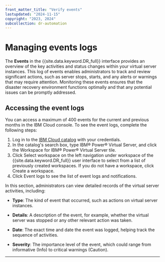 ```yaml
---
front_matter_title: "Verify events"
lastupdated: "2024-11-15"
copyright: "2023, 2024"
subcollection: dr-automation
---
```

# Managing events logs

The **Events** in the {{site.data.keyword.DR_full}} interface provides an overview of the key activities and status changes within your virtual server instances. This log of events enables administrators to track and review significant actions, such as server stops, starts, and any alerts or warnings that may require attention. Monitoring these events ensures that the disaster recovery environment functions optimally and that any potential issues can be promptly addressed.

## Accessing the event logs

You can access a maximum of 400 events for the current and previous months in the IBM Cloud console. To see the event logs, complete the following steps:

1. Log in to the [IBM Cloud catalog](https://cloud.ibm.com/catalog) with your credentials.
2. In the catalog's search box, type IBM® Power® Virtual Server, and click the Workspace for IBM® Power® Virtual Server tile.
3. Click Select workspace on the left navigation under workspace of the {{site.data.keyword.DR_full}} user  interface to select from a list of previously created workspaces. If you do not have a workspace, click Create a workspace.
4. Click Event logs to see the list of event logs and notifications.

In this section, administrators can view detailed records of the virtual server activities, including:

- **Type**: The kind of event that occurred, such as actions on virtual server instances.

- **Details**: A description of the event, for example, whether the virtual server was stopped or any other relevant action was taken.

- **Date**: The exact time and date the event was logged, helping track the sequence of activities.

- **Severity**: The importance level of the event, which could range from informative (Info) to critical warnings (Caution).

-----
